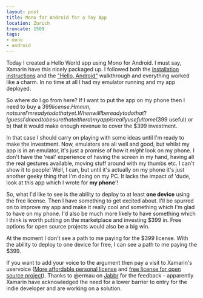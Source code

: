 ```yaml
---
layout: post
title: Mono for Android for a Toy App
location: Zurich
truncate: 1509
tags:
- mono
- android
---
```

Today I created a Hello World app using Mono for Android. I must say, Xamarin have this nicely packaged up. I followed both the [installation instructions](http://docs.xamarin.com/android/guides/getting_started/installation) and the ["Hello, Android"](http://docs.xamarin.com/Android/Guides/Getting_Started/Hello%2C_World) walkthrough and everything worked like a charm. In no time at all I had my emulator running and my app deployed.

So where do I go from here? If I want to put the app on my phone then I need to buy a $399 license. Hmmm, not sure I'm ready to do that yet. When will I be ready to do that? I guess I'd need to be sure that either a) my app is really useful to me ($399 useful) or b) that it would make enough revenue to cover the $399 investment.

In that case I should carry on playing with some ideas until I'm ready to make the investment. Now, emulators are all well and good, but whilst my app is in an emulator, it's just a promise of how it *might* look on my phone. I don't have the 'real' experience of having the screen in my hand, having all the real gestures available, moving stuff around with my thumbs etc. I can't show it to people! Well, I can, but until it's actually on my phone it's just another geeky thing that I'm doing on my PC. It lacks the impact of 'dude, look at this app which I wrote for **my phone**'!

So, what I'd like to see is the ability to deploy to at least **one device** using the free license. Then I have something to get excited about. I'll be spurred on to improve my app and make it really cool and something which I'm glad to have on my phone. I'd also be much more likely to have something which I think is worth putting on the marketplace and investing $399 in. Free options for open source projects would also be a big win.

At the moment I don't see a path to me paying for the $399 license. With the ability to deploy to one device for free, I can see a path to me paying the $399.

If you want to add your voice to the argument then pay a visit to Xamarin's uservoice ([More affordable personal license](http://xamarin.uservoice.com/forums/144858-xamarin-suggestions/suggestions/2709419-more-affordable-personal-license) and [free license for open source project](http://xamarin.uservoice.com/forums/144858-xamarin-suggestions/suggestions/2640864-free-license-for-open-source-project)). Thanks to @ermau on [Jabbr](http://jabbr.net) for the feedback - apparently Xamarin have acknowledged the need for a lower barrier to entry for the indie developer and are working on a solution.
